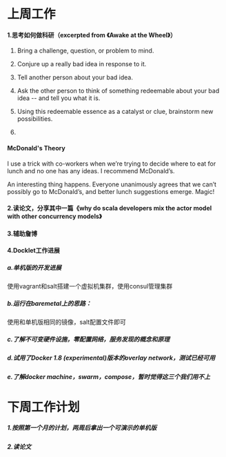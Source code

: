 # 上周工作
#### 1.思考如何做科研（excerpted from 《Awake at the Wheel》）
1. Bring a challenge, question, or problem to mind.
 
2. Conjure up a really bad idea in response to it. 

3. Tell another person about your bad idea.

4. Ask the other person to think of something redeemable about your bad idea -- and tell you what it is.

5. Using this redeemable essence as a catalyst or clue, brainstorm new possibilities.
6. 
#### McDonald's Theory
I use a trick with co-workers when we’re trying to decide where to eat for lunch and no one has any ideas. I recommend McDonald’s.

An interesting thing happens. Everyone unanimously agrees that we can’t possibly go to McDonald’s, and better lunch suggestions emerge. Magic!

#### 2.读论文，分享其中一篇《why do scala developers mix the actor model with other concurrency models》
#### 3.辅助詹博
#### 4.Docklet工作进展
##### a.单机版的开发进展
使用vagrant和salt搭建一个虚拟机集群，使用consul管理集群
##### b.运行在baremetal上的思路：
使用和单机版相同的镜像，salt配置文件即可
##### c.了解不可变硬件设施，零配置网络，服务发现的概念和原理
##### d.试用了Docker 1.8 (experimental)版本的overlay network，测试已经可用
##### e.了解docker machine，swarm，compose，暂时觉得这三个我们用不上
# 下周工作计划
##### 1.按照第一个月的计划，两周后拿出一个可演示的单机版
##### 2.读论文 
